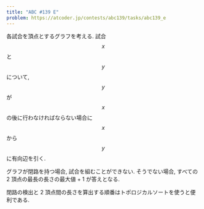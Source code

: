 ```yaml
---
title: "ABC #139 E"
problem: https://atcoder.jp/contests/abc139/tasks/abc139_e
---
```

各試合を頂点とするグラフを考える. 試合 $$ x $$ と $$ y $$ について, $$ y $$ が $$ x $$ の後に行わなければならない場合に $$ x $$ から $$ y $$ に有向辺を引く.

グラフが閉路を持つ場合, 試合を組むことができない. そうでない場合, すべての 2 頂点の最長の長さの最大値 + 1 が答えとなる.

閉路の検出と 2 頂点間の長さを算出する順番はトポロジカルソートを使うと便利である.

